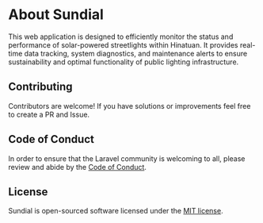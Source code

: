 # About Sundial

This web application is designed to efficiently monitor the status and performance of solar-powered streetlights within Hinatuan. It provides real-time data tracking, system diagnostics, and maintenance alerts to ensure sustainability and optimal functionality of public lighting infrastructure.

## Contributing

Contributors are welcome! If you have solutions or improvements feel free to create a PR and Issue.

## Code of Conduct

In order to ensure that the Laravel community is welcoming to all, please review and abide by the [Code of Conduct](https://laravel.com/docs/contributions#code-of-conduct).

## License

Sundial is open-sourced software licensed under the [MIT license](https://opensource.org/licenses/MIT).
